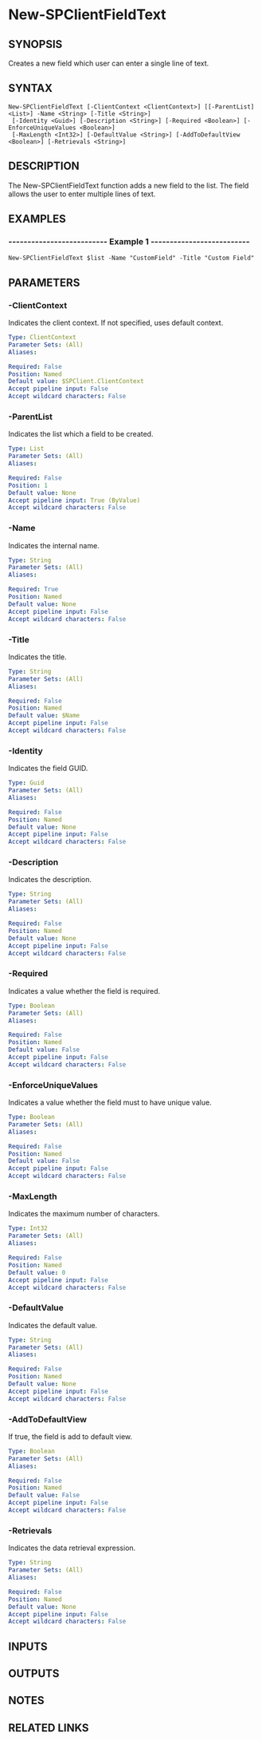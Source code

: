 # New-SPClientFieldText

## SYNOPSIS
Creates a new field which user can enter a single line of text.

## SYNTAX

```
New-SPClientFieldText [-ClientContext <ClientContext>] [[-ParentList] <List>] -Name <String> [-Title <String>]
 [-Identity <Guid>] [-Description <String>] [-Required <Boolean>] [-EnforceUniqueValues <Boolean>]
 [-MaxLength <Int32>] [-DefaultValue <String>] [-AddToDefaultView <Boolean>] [-Retrievals <String>]
```

## DESCRIPTION
The New-SPClientFieldText function adds a new field to the list.
The field
allows the user to enter multiple lines of text.

## EXAMPLES

### -------------------------- Example 1 --------------------------
```
New-SPClientFieldText $list -Name "CustomField" -Title "Custom Field"
```

## PARAMETERS

### -ClientContext
Indicates the client context.
If not specified, uses default context.

```yaml
Type: ClientContext
Parameter Sets: (All)
Aliases: 

Required: False
Position: Named
Default value: $SPClient.ClientContext
Accept pipeline input: False
Accept wildcard characters: False
```

### -ParentList
Indicates the list which a field to be created.

```yaml
Type: List
Parameter Sets: (All)
Aliases: 

Required: False
Position: 1
Default value: None
Accept pipeline input: True (ByValue)
Accept wildcard characters: False
```

### -Name
Indicates the internal name.

```yaml
Type: String
Parameter Sets: (All)
Aliases: 

Required: True
Position: Named
Default value: None
Accept pipeline input: False
Accept wildcard characters: False
```

### -Title
Indicates the title.

```yaml
Type: String
Parameter Sets: (All)
Aliases: 

Required: False
Position: Named
Default value: $Name
Accept pipeline input: False
Accept wildcard characters: False
```

### -Identity
Indicates the field GUID.

```yaml
Type: Guid
Parameter Sets: (All)
Aliases: 

Required: False
Position: Named
Default value: None
Accept pipeline input: False
Accept wildcard characters: False
```

### -Description
Indicates the description.

```yaml
Type: String
Parameter Sets: (All)
Aliases: 

Required: False
Position: Named
Default value: None
Accept pipeline input: False
Accept wildcard characters: False
```

### -Required
Indicates a value whether the field is required.

```yaml
Type: Boolean
Parameter Sets: (All)
Aliases: 

Required: False
Position: Named
Default value: False
Accept pipeline input: False
Accept wildcard characters: False
```

### -EnforceUniqueValues
Indicates a value whether the field must to have unique value.

```yaml
Type: Boolean
Parameter Sets: (All)
Aliases: 

Required: False
Position: Named
Default value: False
Accept pipeline input: False
Accept wildcard characters: False
```

### -MaxLength
Indicates the maximum number of characters.

```yaml
Type: Int32
Parameter Sets: (All)
Aliases: 

Required: False
Position: Named
Default value: 0
Accept pipeline input: False
Accept wildcard characters: False
```

### -DefaultValue
Indicates the default value.

```yaml
Type: String
Parameter Sets: (All)
Aliases: 

Required: False
Position: Named
Default value: None
Accept pipeline input: False
Accept wildcard characters: False
```

### -AddToDefaultView
If true, the field is add to default view.

```yaml
Type: Boolean
Parameter Sets: (All)
Aliases: 

Required: False
Position: Named
Default value: False
Accept pipeline input: False
Accept wildcard characters: False
```

### -Retrievals
Indicates the data retrieval expression.

```yaml
Type: String
Parameter Sets: (All)
Aliases: 

Required: False
Position: Named
Default value: None
Accept pipeline input: False
Accept wildcard characters: False
```

## INPUTS

## OUTPUTS

## NOTES

## RELATED LINKS

